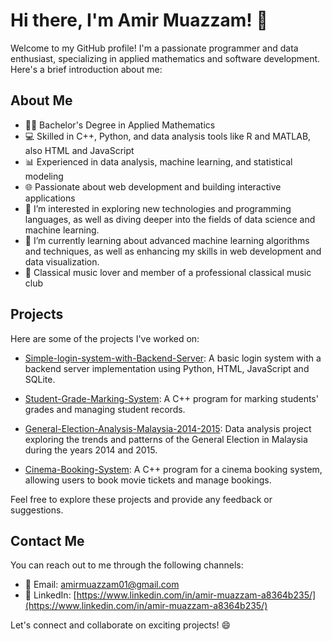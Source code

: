 # Hi there, I'm Amir Muazzam! 👋

Welcome to my GitHub profile! I'm a passionate programmer and data enthusiast, specializing in applied mathematics and software development. Here's a brief introduction about me:

## About Me
- 👨‍🎓 Bachelor's Degree in Applied Mathematics
- 💻 Skilled in C++, Python, and data analysis tools like R and MATLAB, also HTML and JavaScript
- 📊 Experienced in data analysis, machine learning, and statistical modeling
- 🌐 Passionate about web development and building interactive applications
- 👀 I’m interested in exploring new technologies and programming languages, as well as diving deeper into the fields of data science and machine learning.
- 🌱 I’m currently learning about advanced machine learning algorithms and techniques, as well as enhancing my skills in web development and data visualization.
- 🎵 Classical music lover and member of a professional classical music club

## Projects
Here are some of the projects I've worked on:

- [Simple-login-system-with-Backend-Server](https://github.com/AmirMuazzam/Simple-login-system-with-Backend-Server): A basic login system with a backend server implementation using Python, HTML, JavaScript and SQLite.

- [Student-Grade-Marking-System](https://github.com/AmirMuazzam/Student-Grade-Marking-System): A C++ program for marking students' grades and managing student records.

- [General-Election-Analysis-Malaysia-2014-2015](https://github.com/AmirMuazzam/General-Election-Analysis-Malaysia-2014-2015): Data analysis project exploring the trends and patterns of the General Election in Malaysia during the years 2014 and 2015.

- [Cinema-Booking-System](https://github.com/AmirMuazzam/cinema-booking-system): A C++ program for a cinema booking system, allowing users to book movie tickets and manage bookings.

Feel free to explore these projects and provide any feedback or suggestions.

## Contact Me
You can reach out to me through the following channels:

- 📧 Email: [amirmuazzam01@gmail.com](mailto:amirmuazzam01@gmail.com)
- 💼 LinkedIn: [https://www.linkedin.com/in/amir-muazzam-a8364b235/](https://www.linkedin.com/in/amir-muazzam-a8364b235/)

Let's connect and collaborate on exciting projects! 😄

